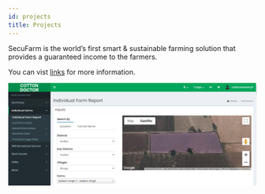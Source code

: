 ```yaml
---
id: projects
title: Projects
---
```


SecuFarm is the world’s first smart & sustainable farming solution that provides a guaranteed income to the farmers.

You can vist [links](https://bk.secu.farm) for more information.


![Add alternate text for image](./assets/Screenshot_1.png)
